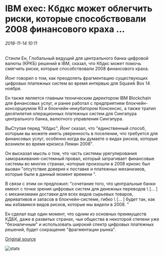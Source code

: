 # IBM exec: Кбдкс может облегчить риски, которые способствовали 2008 финансового краха ...

###### 2018-11-14 10:11

Стэнли Ен, Глобальный ведущий для центрального банка цифровой валюты (КРКБ) решений в IBM, сказал, что Кбдкс может помочь смягчить риски, которые способствовали 2008 финансового краха.

Йонг говорил о том, как преодолеть фрагментацию существующих цифровых платежных систем во время интервью для Squawk Box 14 ноября.

Ен также является главным техническим директором IBM Blockchain для финансовых услуг, и ранее работал с предприятием блокчейн-консорциумом R3 и блокчейн-инкубатором Консенсис, а также тратил десятилетия операционных платежных систем для Сингапура центрального банка, валютного управления Сингапура.

ВыСтупая перед "Кбдкс", Йонг сказал, что "единственный способ, которым вы можете иметь уверенность в поселении, что требуется для финансовых услуг, особенно когда вы думаете о видах рисков, которые возникли во время кризиса Леман 2008".

Он высказал мысль о том, что часть системы урегулирования замораживания-системный провал, который затрагивает финансовые системы во многих странах,-которые произошли в 2008 кризис был вызван "отсутствие доверия к поставке и платежных механизмов, которые были в данный момент времени ".

В связи с этим он предложил: "сочетание того, что центральные банки имеют с точки зрения цифровых систем для денежных переводов \ [... \] с механизмами доставки для всех видов сырьевых товаров, деривативов и запасов в блокчейн-системе, гибко \ [... \] будет так, как мы избавимся видов рисков, которые мы видели в 2008. "

Ен сделал еще один момент, что одним из основных преимуществ КДБК, даже в развитых странах, чьи общества в некоторой степени уже "безналичным" и использовать широкий спектр цифровых платежных решений, будет сокращение "фрагментации рынка".

[Original source](https://cointelegraph.com/news/ibm-exec-cbdcs-can-alleviate-risks-that-contributed-to-2008-financial-crash)

![stats](https://c.statcounter.com/11760860/0/a89fa40b/1/ "stats")